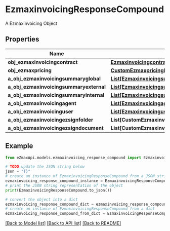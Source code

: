 # EzmaxinvoicingResponseCompound

A Ezmaxinvoicing Object

## Properties

Name | Type | Description | Notes
------------ | ------------- | ------------- | -------------
**obj_ezmaxinvoicingcontract** | [**EzmaxinvoicingcontractResponseCompound**](EzmaxinvoicingcontractResponseCompound.md) |  | 
**obj_ezmaxpricing** | [**CustomEzmaxpricingResponse**](CustomEzmaxpricingResponse.md) |  | 
**a_obj_ezmaxinvoicingsummaryglobal** | [**List[EzmaxinvoicingsummaryglobalResponseCompound]**](EzmaxinvoicingsummaryglobalResponseCompound.md) |  | 
**a_obj_ezmaxinvoicingsummaryexternal** | [**List[EzmaxinvoicingsummaryexternalResponseCompound]**](EzmaxinvoicingsummaryexternalResponseCompound.md) |  | 
**a_obj_ezmaxinvoicingsummaryinternal** | [**List[EzmaxinvoicingsummaryinternalResponseCompound]**](EzmaxinvoicingsummaryinternalResponseCompound.md) |  | 
**a_obj_ezmaxinvoicingagent** | [**List[EzmaxinvoicingagentResponseCompound]**](EzmaxinvoicingagentResponseCompound.md) |  | 
**a_obj_ezmaxinvoicinguser** | [**List[EzmaxinvoicinguserResponseCompound]**](EzmaxinvoicinguserResponseCompound.md) |  | 
**a_obj_ezmaxinvoicingezsignfolder** | **List[CustomEzmaxinvoicingEzsignfolderResponse]** |  | 
**a_obj_ezmaxinvoicingezsigndocument** | **List[CustomEzmaxinvoicingEzsigndocumentResponse]** |  | 

## Example

```python
from eZmaxApi.models.ezmaxinvoicing_response_compound import EzmaxinvoicingResponseCompound

# TODO update the JSON string below
json = "{}"
# create an instance of EzmaxinvoicingResponseCompound from a JSON string
ezmaxinvoicing_response_compound_instance = EzmaxinvoicingResponseCompound.from_json(json)
# print the JSON string representation of the object
print(EzmaxinvoicingResponseCompound.to_json())

# convert the object into a dict
ezmaxinvoicing_response_compound_dict = ezmaxinvoicing_response_compound_instance.to_dict()
# create an instance of EzmaxinvoicingResponseCompound from a dict
ezmaxinvoicing_response_compound_from_dict = EzmaxinvoicingResponseCompound.from_dict(ezmaxinvoicing_response_compound_dict)
```
[[Back to Model list]](../README.md#documentation-for-models) [[Back to API list]](../README.md#documentation-for-api-endpoints) [[Back to README]](../README.md)


